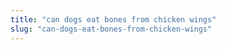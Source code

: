 ```yaml
---
title: "can dogs eat bones from chicken wings"
slug: "can-dogs-eat-bones-from-chicken-wings"
---
```


